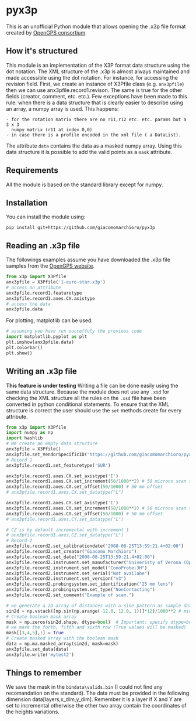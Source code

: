 # pyx3p
This is an unofficial Python module that allows opening the .x3p file format created by [OpenGPS consortium](http://open-gps.sourceforge.net/).

## How it's structured
This module is an implementation of the X3P format data structure using the dot
notation. The XML structure of the .x3p is almost always maintained and made
accessible using the dot notation. For instance, for accessing the revision field. First, we create an instance of X3Pfile class (e.g. `anx3pfile`) then we can use
anx3pfile.record1.revison.
The same is true for the other fields (creator, comment, etc. etc.). 
Few exceptions have been made to this rule: when there is a data structure that
is clearly easier to describe using an array, a numpy array is used.
This happens:

    - for the rotation matrix there are no r11,r12 etc. etc. params but a 3 x 3
      numpy matrix (r11 at index 0,0)
    - in case there is a profile encoded in the xml file ( a DataList).

The attribute `data` contains the data as a masked numpy array. Using this data structure it is possible to add the valid points as a `mask` attribute.

## Requirements
All the module is based on the standard library except for numpy.

## Installation
You can install the module using: 
```
pip install git+https://github.com/giacomomarchioro/pyx3p
```

## Reading an .x3p file 
The followings examples assume you have downloaded the .x3p file samples from the [OpenGPS website](https://sourceforge.net/projects/open-gps/files/Sample-Files/).

```python
from x3p import X3Pfile
anx3pfile = X3Pfile('1-euro-star.x3p')
# access an attribute
anx3pfile.record1.featuretype
anx3pfile.record1.axes.CX.axistype
# access the data
anx3pfile.data
```

For plotting, matplotlib can be used.

```python
# assuming you have run succeffuly the previous code
import matplotlib.pyplot as plt
plt.imshow(anx3pfile.data)
plt.colorbar()
plt.show()
```

## Writing an .x3p file
**This feature is under testing**
Writing a file can be done easily using the same data structure. Because the module does not use any `.xsd` for checking the XML structure all the rules on the `.xsd` file have been converted in python conditional statements. To ensure that the XML structure is correct the user should use the `set` methods create for every attribute.

```python
from x3p import X3Pfile
import numpy as np
import hashlib 
# We create an empty data structure
anx3pfile = X3Pfile()
anx3pfile.set_VendorSpecificID("https://github.com/giacomomarchioro/pyx3p")
# Record 1
anx3pfile.record1.set_featuretype('SUR')

anx3pfile.record1.axes.CX.set_axistype('I')
anx3pfile.record1.axes.CX.set_increment(50/1000**2) # 50 microns scan step
anx3pfile.record1.axes.CX.set_offset(50/1000) # 50 mm offset
# anx3pfile.record1.axes.CX.set_datatype("L")

anx3pfile.record1.axes.CY.set_axistype('I')
anx3pfile.record1.axes.CY.set_increment(50/1000**2) # 50 microns scan step
anx3pfile.record1.axes.CY.set_offset(50/1000) # 50 mm offset
# anx3pfile.record1.axes.CY.set_datatype("L")

# CZ is by default incremental with increment 1
# anx3pfile.record1.axes.CZ.set_datatype("L")
# Record 2
anx3pfile.record2.set_calibrationdate("2008-08-25T13:59:21.4+02:00")
anx3pfile.record2.set_creator("Giacomo Marchioro")
anx3pfile.record2.set_date("2008-08-25T13:59:21.4+02:00")
anx3pfile.record2.instrument.set_manufacturer("Univeristy of Verona (Optimet-Physics Instrumente)")
anx3pfile.record2.instrument.set_model("ConoProbe-3H")
anx3pfile.record2.instrument.set_serial("Not availabe")
anx3pfile.record2.instrument.set_version("v3")
anx3pfile.record2.probingsystem.set_identification("25 mm lens")
anx3pfile.record2.probingsystem.set_type("NonContacting")
anx3pfile.record2.set_comment("Example of scan.")

# we generate a 2D array of distances with a sine pattern as sample data
sin2d = np.vstack([np.sin(np.arange(-12.0, 12.0, 1))]*12)/1000**2 # microns
# Create boolean mask array
mask = np.zeros(sin2d.shape, dtype=bool)  # Important: specify dtype=bool
# we mask the forth, fifth and sixth row (True values will be masked)
mask[[3,4,5],:] = True
# Create masked array with the boolean mask
data = np.ma.masked_array(sin2d, mask=mask)
anx3pfile.set_data(data)
anx3pfile.write('mytest2')
```

## Things to remember
We save the mask in the `bindata\valids.bin` (I could not find any recomandation on the standard).
The data must be provided in the following dimension data[layers,x_dim,y_dim]. Remember it is a layer if X and Y are set to incremental otherwise the other two array contain the coordinates of the heights variations.